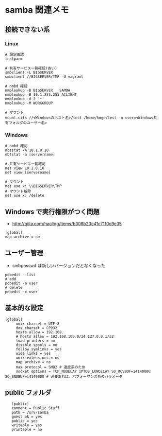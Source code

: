 samba 関連メモ
==============

## 接続できない系
### Linux

```
# 設定確認
testparm

# 共有サービス一覧確認(古い)
smbclient -L BIGSERVER
smbclient //BIGSERVER/TMP -U vagrant

# nmbd 確認
nmblookup -B BIGSERVER __SAMBA__
nmblookup -B 10.1.255.255 ACLIENT
nmblookup -d 2 '*'
nmblookup -M WORKGROUP

# マウント
mount.cifs //<Windowsのホスト名>/test /home/hoge/test -o user=<Windows共有フォルダのユーザー名>
```

### Windows

```
# nmbd 確認
nbtstat -A 10.1.0.10
nbtstat -a [servername]

# 共有サービス一覧確認
net view 10.1.0.10
net view [servername]

# マウント
net use x: \\BIGSERVER\TMP
# マウント解除
net use x: /delete
```

## Windows で実行権限がつく問題
- http://qiita.com/haoling/items/b306b23c41c7110e9e35

```
[global]
map archive = no
```

## ユーザー管理
- smbpasswd は新しいバージョンだとなくなった

```
pdbedit --list
# add
pdbedit -a user
# delete
pdbedit -x user
```

## 基本的な設定

```
[global]
     unix charset = UTF-8
     dos charset = CP932
     hosts allow = 192.168.
     # hosts allow = 192.168.100.0/24 127.0.0.1/32
     load printers = no
     disable spools = no
     follow symlinks = yes
     wide links = yes
     unix extensions = no
     map archive = no
     max protocol = SMB2 # 速度系のため
     socket options = TCP_NODELAY IPTOS_LOWDELAY SO_RCVBUF=14140000 SO_SNDBUF=14140000 # 必要あれば。パフォーマンス系のパラメータ

```

## public フォルダ

```
   [public]
   comment = Public Stuff
   path = /srv/samba
   guest ok = yes
   public = yes
   writable = yes
   printable = no
```

